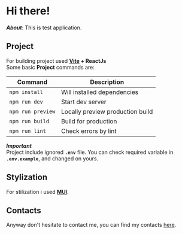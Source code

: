 # Hi there!

**_About_**: This is test application.

## Project

For building project used **[Vite](https://vitejs.dev/) + ReactJs**\
Some basic **Project** commands are:

| Command           | Description                      |
| ----------------- | -------------------------------- |
| `npm install `    | Will installed dependencies      |
| `npm run dev`     | Start dev server                 |
| `npm run preview` | Locally preview production build |
| `npm run build`   | Build for production             |
| `npm run lint `   | Check errors by lint             |

**_Important_**\
Project include ignored **`.env`** file. You can check required variable in **`.env.example`**, and changed on yours.

## Stylization

For stilization i used **[MUI](https://mui.com/)**.

## Contacts

Anyway don't hesitate to contact me, you can find my contacts [here](https://github.com/Vokoloven).
